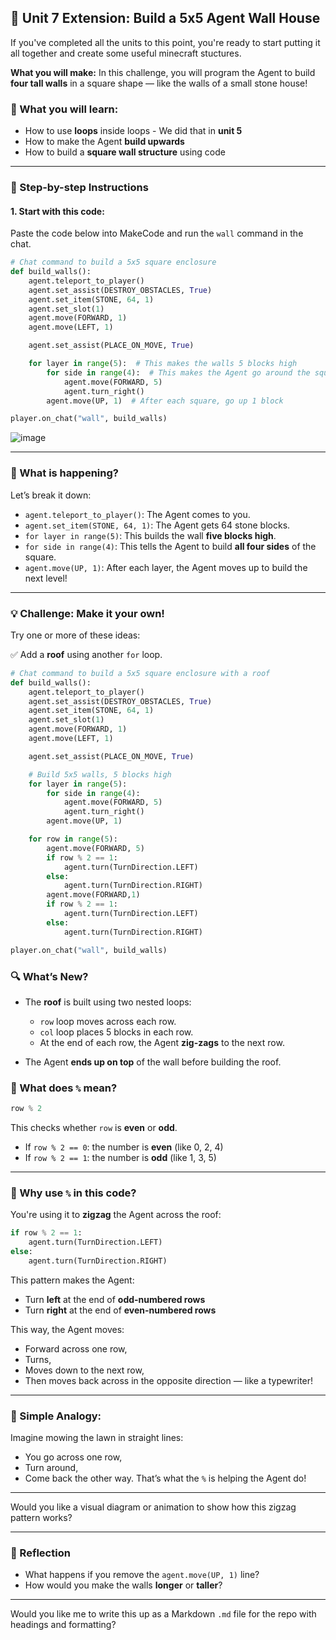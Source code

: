 ## 🧱 Unit 7 Extension: Build a 5x5 Agent Wall House

If you've completed all the units to this point, you're ready to start putting it all together and create some useful minecraft stuctures. 

**What you will make:**
In this challenge, you will program the Agent to build **four tall walls** in a square shape — like the walls of a small stone house!

### 🎯 What you will learn:

* How to use **loops** inside loops - We did that in **unit 5**
* How to make the Agent **build upwards**
* How to build a **square wall structure** using code

---

### 🔧 Step-by-step Instructions

#### 1. Start with this code:

Paste the code below into MakeCode and run the `wall` command in the chat.

```python
# Chat command to build a 5x5 square enclosure
def build_walls():
    agent.teleport_to_player()
    agent.set_assist(DESTROY_OBSTACLES, True)
    agent.set_item(STONE, 64, 1)
    agent.set_slot(1)
    agent.move(FORWARD, 1)
    agent.move(LEFT, 1)

    agent.set_assist(PLACE_ON_MOVE, True)

    for layer in range(5):  # This makes the walls 5 blocks high
        for side in range(4):  # This makes the Agent go around the square
            agent.move(FORWARD, 5)
            agent.turn_right()
        agent.move(UP, 1)  # After each square, go up 1 block

player.on_chat("wall", build_walls)
```
![image](https://github.com/user-attachments/assets/31da7cc5-e709-48c4-b271-99467b1c5c3d)

---

### 🧠 What is happening?

Let’s break it down:

* `agent.teleport_to_player()`: The Agent comes to you.
* `agent.set_item(STONE, 64, 1)`: The Agent gets 64 stone blocks.
* `for layer in range(5)`: This builds the wall **five blocks high**.
* `for side in range(4)`: This tells the Agent to build **all four sides** of the square.
* `agent.move(UP, 1)`: After each layer, the Agent moves up to build the next level!

---

### 💡 Challenge: Make it your own!

Try one or more of these ideas:

✅ Add a **roof** using another `for` loop.

```python
# Chat command to build a 5x5 square enclosure with a roof
def build_walls():
    agent.teleport_to_player()
    agent.set_assist(DESTROY_OBSTACLES, True)
    agent.set_item(STONE, 64, 1)
    agent.set_slot(1)
    agent.move(FORWARD, 1)
    agent.move(LEFT, 1)

    agent.set_assist(PLACE_ON_MOVE, True)

    # Build 5x5 walls, 5 blocks high
    for layer in range(5):
        for side in range(4):
            agent.move(FORWARD, 5)
            agent.turn_right()
        agent.move(UP, 1)

    for row in range(5):
        agent.move(FORWARD, 5)
        if row % 2 == 1:
            agent.turn(TurnDirection.LEFT)
        else:
            agent.turn(TurnDirection.RIGHT)
        agent.move(FORWARD,1)
        if row % 2 == 1:
            agent.turn(TurnDirection.LEFT)
        else:
            agent.turn(TurnDirection.RIGHT)

player.on_chat("wall", build_walls)

```

### 🔍 What’s New?

* The **roof** is built using two nested loops:

  * `row` loop moves across each row.
  * `col` loop places 5 blocks in each row.
  * At the end of each row, the Agent **zig-zags** to the next row.
* The Agent **ends up on top** of the wall before building the roof.

### 🔢 What does `%` mean?

```python
row % 2
```

This checks whether `row` is **even** or **odd**.

* If `row % 2 == 0`: the number is **even** (like 0, 2, 4)
* If `row % 2 == 1`: the number is **odd** (like 1, 3, 5)

---

### 🤖 Why use `%` in this code?

You're using it to **zigzag** the Agent across the roof:

```python
if row % 2 == 1:
    agent.turn(TurnDirection.LEFT)
else:
    agent.turn(TurnDirection.RIGHT)
```

This pattern makes the Agent:

* Turn **left** at the end of **odd-numbered rows**
* Turn **right** at the end of **even-numbered rows**

This way, the Agent moves:

* Forward across one row,
* Turns,
* Moves down to the next row,
* Then moves back across in the opposite direction — like a typewriter!

---

### 🧠 Simple Analogy:

Imagine mowing the lawn in straight lines:

* You go across one row,
* Turn around,
* Come back the other way.
  That’s what the `%` is helping the Agent do!

---

Would you like a visual diagram or animation to show how this zigzag pattern works?


---

### 📝 Reflection

* What happens if you remove the `agent.move(UP, 1)` line?
* How would you make the walls **longer** or **taller**?

---

Would you like me to write this up as a Markdown `.md` file for the repo with headings and formatting?
